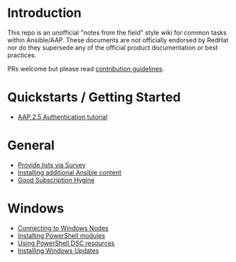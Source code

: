 # Introduction
This repo is an unofficial "notes from the field" style wiki for common tasks within Ansible/AAP. These documents are not officially endorsed by RedHat nor do they supersede any of the official product documentation or best practices.

PRs welcome but please read [contribution guidelines](CONTRIBUTING.md).

# Quickstarts / Getting Started
- [AAP 2.5 Authentication tutorial](https://www.youtube.com/watch?v=tqo3A9G7vt0)

# General
- [Provide lists via Survey](/General/List%20survey.md)
- [Installing additional Ansible content](/General/Installing%20content.md)
- [Good Subscription Hygine](/General/Subscription%20Hygiene.md)

# Windows
- [Connecting to Windows Nodes](/Windows/Connecting%20to%20Windows.md)
- [Installing PowerShell modules](/Windows/Installing%20Modules.md)
- [Using PowerShell DSC resources](/Windows/PowerShell%20DSC.md)
- [Installing Windows Updates](/Windows/Windows%20Update.md)
